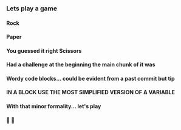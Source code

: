 ### Lets play a game

#### Rock
#### Paper
#### You guessed it right Scissors

#### Had a challenge at the beginning the main chunk of it was
#### Wordy code blocks... could be evident from a past commit but tip
#### IN A BLOCK USE THE MOST SIMPLIFIED VERSION OF A VARIABLE

#### With that minor formality... let's play
#### :game_die: :game_die: